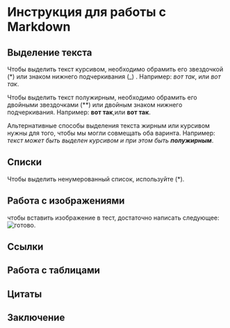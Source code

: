 # Инструкция для работы с Markdown

## Выделение текста

Чтобы выделить текст курсивом, необходимо обрамить его звездочкой (*) или знаком нижнего подчеркивания (_) . Например: *вот так*, или _вот так_.

Чтобы выделить текст полужирным, необходимо обрамить его двойными звездочками (**) или двойным знаком нижнего подчеркивания. Например: **вот так**,или __вот так__.

Альтернативные способы выделения текста жирным или курсивом нужны для того, чтобы мы могли совмещать оба варинта. Например: _текст может быть выделен курсивом и при этом быть **полужирным**_.


## Списки

Чтобы выделить ненумерованный список, используйте (*).

## Работа с изображениями

чтобы вставить изображение в тест, достаточно написать следующее: ![готово](2705.png).

## Ссылки 

## Работа с таблицами

## Цитаты 

## Заключение 